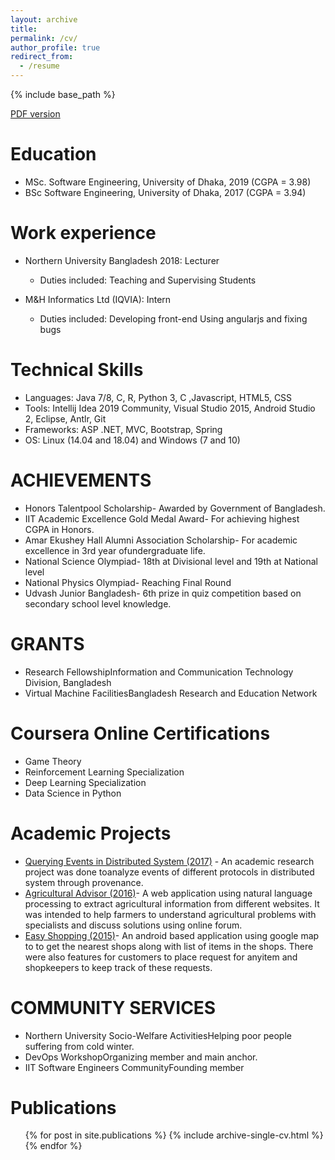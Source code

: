 ```yaml
---
layout: archive
title:
permalink: /cv/
author_profile: true
redirect_from:
  - /resume
---
```


{% include base_path %}

[PDF version](http://AliZafar120.github.io/files/Cv.pdf)

Education
======
* MSc. Software Engineering, University of Dhaka, 2019 (CGPA = 3.98)
* BSc Software Engineering, University of Dhaka,  2017 (CGPA = 3.94)

Work experience
======
* Northern University Bangladesh 2018: Lecturer
  * Duties included: Teaching and Supervising Students

* M&H Informatics Ltd (IQVIA): Intern
  * Duties included: Developing front-end Using angularjs and fixing bugs

Technical Skills
======
* Languages: Java 7/8, C, R, Python 3, C ,Javascript, HTML5, CSS
* Tools: Intellij Idea 2019 Community, Visual Studio 2015, Android Studio 2, Eclipse, Antlr, Git
* Frameworks: ASP .NET, MVC, Bootstrap, Spring
* OS: Linux (14.04 and 18.04) and Windows (7 and 10)

ACHIEVEMENTS
======
* Honors Talentpool Scholarship- Awarded by Government of Bangladesh.
* IIT Academic Excellence Gold Medal Award- For achieving highest CGPA in Honors.
* Amar Ekushey Hall Alumni Association Scholarship- For academic excellence in 3rd year ofundergraduate life.
* National Science Olympiad- 18th at Divisional level and 19th at National level
* National Physics Olympiad- Reaching Final Round
* Udvash Junior Bangladesh- 6th prize in quiz competition based on secondary school level knowledge.

GRANTS
======
* Research FellowshipInformation and Communication Technology Division, Bangladesh
* Virtual Machine FacilitiesBangladesh Research and Education Network

Coursera Online Certifications
======
* Game Theory
* Reinforcement Learning Specialization
* Deep Learning Specialization
* Data Science in Python

Academic Projects
======
* [Querying Events in Distributed System (2017)](https://github.com/AliZafar120/NetworkStimulatorSPl3) -  An  academic  research  project  was  done  toanalyze events of different protocols in distributed system through provenance.
* [Agricultural Advisor (2016)](https://drive.google.com/drive/folders/0B9Fo5-bf8lK8M3FnMjM5bGJZSkU?resourcekey=0-L9--cs2sK8uXZ0tAcGlu5Q&usp=sharing)- A web application using natural language processing to extract agricultural information from different websites.  It was intended to help farmers to understand agricultural problems with specialists and discuss solutions using online forum.
* [Easy Shopping (2015)](https://drive.google.com/drive/folders/0B9Fo5-bf8lK8dXlVXzdoWTFiWTQ?resourcekey=0-Y-ESBY8DVGDvoIczDRGBZw&usp=sharing)- An android based application using google map to to get the nearest shops along with list of items in the shops.  There were also features for customers to place request for anyitem and shopkeepers to keep track of these requests.


COMMUNITY SERVICES
======
* Northern University Socio-Welfare ActivitiesHelping poor people suffering from cold winter.
* DevOps WorkshopOrganizing member and main anchor.
* IIT Software Engineers CommunityFounding member

Publications
======
  <ul>{% for post in site.publications %}
    {% include archive-single-cv.html %}
  {% endfor %}</ul>

<!-- Talks
======
  <ul>{% for post in site.talks %}
    {% include archive-single-talk-cv.html %}
  {% endfor %}</ul>

Teaching
======
  <ul>{% for post in site.teaching %}
    {% include archive-single-cv.html %}
  {% endfor %}</ul>

Service and leadership
======
* Currently signed in to 43 different slack teams
-->

